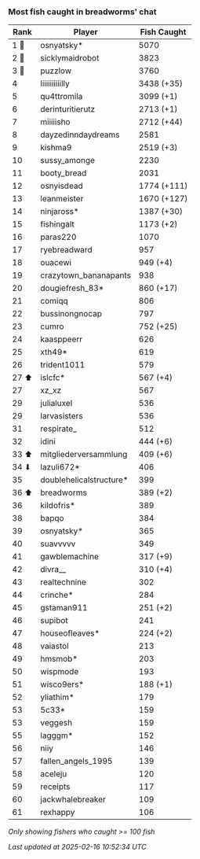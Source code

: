 ### Most fish caught in breadworms' chat
| Rank | Player | Fish Caught |
|------|--------|-----------|
| 1 🥇  | osnyatsky*  | 5070 |
| 2 🥈  | sicklymaidrobot  | 3823 |
| 3 🥉  | puzzlow  | 3760 |
| 4  | liiiiiiiiiilly  | 3438 (+35) |
| 5  | qu4ttromila  | 3099 (+1) |
| 6  | derinturitierutz  | 2713 (+1) |
| 7  | miiiiisho  | 2712 (+44) |
| 8  | dayzedinndaydreams  | 2581 |
| 9  | kishma9  | 2519 (+3) |
| 10  | sussy_amonge  | 2230 |
| 11  | booty_bread  | 2031 |
| 12  | osnyisdead  | 1774 (+111) |
| 13  | leanmeister  | 1670 (+127) |
| 14  | ninjaross*  | 1387 (+30) |
| 15  | fishingalt  | 1173 (+2) |
| 16  | paras220  | 1070 |
| 17  | ryebreadward  | 957 |
| 18  | ouacewi  | 949 (+4) |
| 19  | crazytown_bananapants  | 938 |
| 20  | dougiefresh_83*  | 860 (+17) |
| 21  | comiqq  | 806 |
| 22  | bussinongnocap  | 797 |
| 23  | cumro  | 752 (+25) |
| 24  | kaasppeerr  | 626 |
| 25  | xth49*  | 619 |
| 26  | trident1011  | 579 |
| 27 ⬆ | islcfc*  | 567 (+4) |
| 27  | xz_xz  | 567 |
| 29  | julialuxel  | 536 |
| 29  | larvasisters  | 536 |
| 31  | respirate_  | 512 |
| 32  | idini  | 444 (+6) |
| 33 ⬆ | mitgliederversammlung  | 409 (+6) |
| 34 ⬇ | lazuli672*  | 406 |
| 35  | doublehelicalstructure*  | 399 |
| 36 ⬆ | breadworms  | 389 (+2) |
| 36  | kildofris*  | 389 |
| 38  | bapqo  | 384 |
| 39  | osnyatsky*  | 365 |
| 40  | suavvvvv  | 349 |
| 41  | gawblemachine  | 317 (+9) |
| 42  | divra__  | 310 (+4) |
| 43  | realtechnine  | 302 |
| 44  | crinche*  | 284 |
| 45  | gstaman911  | 251 (+2) |
| 46  | supibot  | 241 |
| 47  | houseofleaves*  | 224 (+2) |
| 48  | vaiastol  | 213 |
| 49  | hmsmob*  | 203 |
| 50  | wispmode  | 193 |
| 51  | wisco9ers*  | 188 (+1) |
| 52  | yliathim*  | 179 |
| 53  | 5c33*  | 159 |
| 53  | veggesh  | 159 |
| 55  | lagggm*  | 152 |
| 56  | niiy  | 146 |
| 57  | fallen_angels_1995  | 139 |
| 58  | aceleju  | 120 |
| 59  | receipts  | 117 |
| 60  | jackwhalebreaker  | 109 |
| 61  | rexhappy  | 106 |

_Only showing fishers who caught >= 100 fish_

_Last updated at 2025-02-16 10:52:34 UTC_